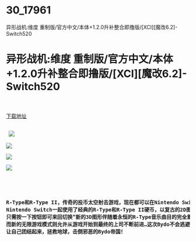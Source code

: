 # 30_17961
异形战机:维度 重制版/官方中文/本体+1.2.0升补整合即撸版/[XCI][魔改6.2]-Switch520
# 异形战机:维度 重制版/官方中文/本体+1.2.0升补整合即撸版/[XCI][魔改6.2]-Switch520
 <br/></br>
[下载地址](https://www.switch520.cc/article/17961 "下载地址")
<br/></br>

<p><strong>&nbsp; <img src="https://www.switch520.cc/muke_img/upload_art_editor_20210527-1_d239619ac37e0f75fa4681ecaa999745.jpg"> </strong></p>
<p><strong><img src="https://www.switch520.cc/muke_img/upload_art_editor_20210527-1_3d261da2e7b9b5428d374394f78574f2.jpeg"></strong></p>
<p><strong><img src="https://www.switch520.cc/muke_img/upload_art_editor_20210527-1_0b0996a008664d385b9626f2f9093241.jpg"></strong></p>
<p><strong><img src="https://www.switch520.cc/muke_img/upload_art_editor_20210527-1_ad5a2d7b9d7cce541a1d31bfa5d60603.jpg"></strong></p>
<p><strong>&nbsp;</strong></p>
<p>&nbsp;</p>
<pre id="tw-target-text" class="tw-data-text tw-text-large XcVN5d tw-ta" dir="ltr" data-placeholder="翻译"><strong><span class="Y2IQFc" lang="zh-CN">R-Type和R-Type II，传奇的投币太空射击游戏，现在都可以在Nintendo Switch上使用了！
Nintendo Switch一起使用了经典的R-Type和R-Type II硬币，以复古的2D图形或闪亮的3D图形在所有14个Bydo出没的阶段中进行战斗-
只需按一下按钮即可来回切换”新的3D图形伴随着永恒的R-Type音乐曲目的完全重新想象的安排！经典的游戏玩法保持不变，
而新的无限游戏模式则允许从游戏开始到最终的上司不断前进…这次Bydo不会逃避你！两种游戏模式都可以作为单人或本地多人游戏来玩，
让自己团结起来，拯救地球，击倒邪恶的Bydo帝国！
</span></strong>

</pre>
